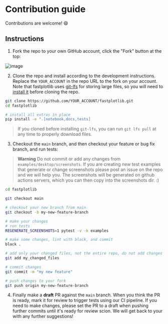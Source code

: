 # Contribution guide

Contributions are welcome! :smile: 

## Instructions

1. Fork the repo to your own GitHub account, click the "Fork" button at the top:

![image](https://github.com/kushalkolar/fastplotlib/assets/9403332/82612021-37b2-48dd-b7e4-01a919535c17)

2. Clone the repo and install according to the development instructions. Replace the `YOUR_ACCOUNT` in the repo URL to the fork on your account.  Note that fastplotlib uses [git-lfs](https://git-lfs.com) for storing large files, so you will need to [install it](https://github.com/git-lfs/git-lfs#installing) before cloning the repo.

```bash
git clone https://github.com/YOUR_ACCOUNT/fastplotlib.git
cd fastplotlib

# install all extras in place
pip install -e ".[notebook,docs,tests]
```

> If you cloned before installing `git-lfs`, you can run `git lfs pull` at any
> time to properly download files.

3. Checkout the `main` branch, and then checkout your feature or bug fix branch, and run tests:

> **Warning**
> Do not commit or add any changes from `examples/desktop/screenshots`.
> If you are creating new test examples that generate or change screenshots please post an issue on the repo and we will help you. The screenshots will be generated on github actions servers, which you can then copy into the screenshots dir. :)

```bash
cd fastplotlib

git checkout main

# checkout your new branch from main
git checkout -b my-new-feature-branch

# make your changes
# run tests
REGENERATE_SCREENSHOTS=1 pytest -v -k examples

# make some changes, lint with black, and commit
black .

# add only your changed files, not the entire repo, do not add changes to examples/screenshots
git add my_changed_files

# commit changes
git commit -m "my new feature"

# push changes to your fork
git push origin my-new-feature-branch
```

4. Finally make a **draft** PR against the `main` branch. When you think the PR is ready, mark it for review to trigger tests using our CI pipeline. If you need to make changes, please set the PR to a draft when pushing further commits until it's ready for review scion. We will get back to your with any further suggestions!

